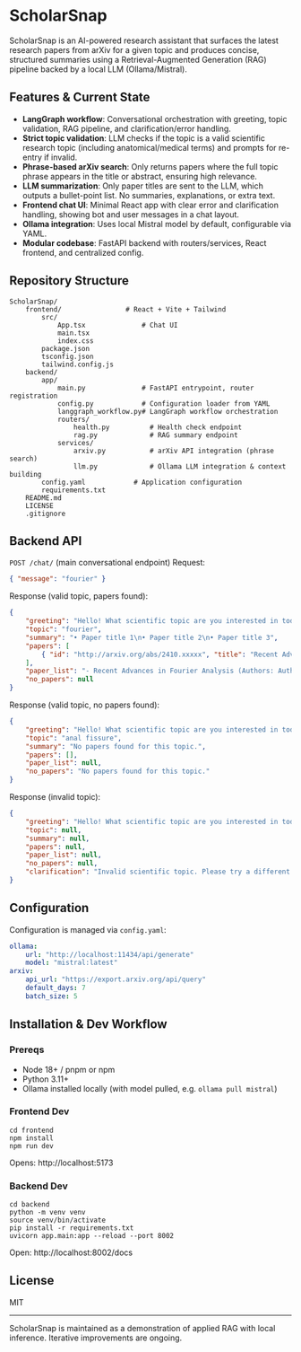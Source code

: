 
# ScholarSnap

ScholarSnap is an AI-powered research assistant that surfaces the latest research papers from arXiv for a given topic and produces concise, structured summaries using a Retrieval-Augmented Generation (RAG) pipeline backed by a local LLM (Ollama/Mistral).

## Features & Current State

- **LangGraph workflow**: Conversational orchestration with greeting, topic validation, RAG pipeline, and clarification/error handling.
- **Strict topic validation**: LLM checks if the topic is a valid scientific research topic (including anatomical/medical terms) and prompts for re-entry if invalid.
- **Phrase-based arXiv search**: Only returns papers where the full topic phrase appears in the title or abstract, ensuring high relevance.
- **LLM summarization**: Only paper titles are sent to the LLM, which outputs a bullet-point list. No summaries, explanations, or extra text.
- **Frontend chat UI**: Minimal React app with clear error and clarification handling, showing bot and user messages in a chat layout.
- **Ollama integration**: Uses local Mistral model by default, configurable via YAML.
- **Modular codebase**: FastAPI backend with routers/services, React frontend, and centralized config.

## Repository Structure
```
ScholarSnap/
	frontend/                # React + Vite + Tailwind
		src/
			App.tsx              # Chat UI
			main.tsx
			index.css
		package.json
		tsconfig.json
		tailwind.config.js
	backend/
		app/
			main.py              # FastAPI entrypoint, router registration
			config.py            # Configuration loader from YAML
			langgraph_workflow.py# LangGraph workflow orchestration
			routers/
				health.py          # Health check endpoint
				rag.py             # RAG summary endpoint
			services/
				arxiv.py           # arXiv API integration (phrase search)
				llm.py             # Ollama LLM integration & context building
		config.yaml            # Application configuration
		requirements.txt
	README.md
	LICENSE
	.gitignore
```

## Backend API

`POST /chat/` (main conversational endpoint)
Request:
```json
{ "message": "fourier" }
```
Response (valid topic, papers found):
```json
{
	"greeting": "Hello! What scientific topic are you interested in today?",
	"topic": "fourier",
	"summary": "• Paper title 1\n• Paper title 2\n• Paper title 3",
	"papers": [
		{ "id": "http://arxiv.org/abs/2410.xxxxx", "title": "Recent Advances in Fourier Analysis", "abstract": "...", "published": "2024-10-02T17:30:15Z", "authors": ["Author Name"] }
	],
	"paper_list": "- Recent Advances in Fourier Analysis (Authors: Author Name)",
	"no_papers": null
}
```
Response (valid topic, no papers found):
```json
{
	"greeting": "Hello! What scientific topic are you interested in today?",
	"topic": "anal fissure",
	"summary": "No papers found for this topic.",
	"papers": [],
	"paper_list": null,
	"no_papers": "No papers found for this topic."
}
```
Response (invalid topic):
```json
{
	"greeting": "Hello! What scientific topic are you interested in today?",
	"topic": null,
	"summary": null,
	"papers": null,
	"paper_list": null,
	"no_papers": null,
	"clarification": "Invalid scientific topic. Please try a different one."
}
```

## Configuration

Configuration is managed via `config.yaml`:
```yaml
ollama:
	url: "http://localhost:11434/api/generate"
	model: "mistral:latest"
arxiv:
	api_url: "https://export.arxiv.org/api/query"
	default_days: 7
	batch_size: 5
```

## Installation & Dev Workflow

### Prereqs
- Node 18+ / pnpm or npm
- Python 3.11+
- Ollama installed locally (with model pulled, e.g. `ollama pull mistral`)

### Frontend Dev
```
cd frontend
npm install
npm run dev
```
Opens: http://localhost:5173

### Backend Dev
```
cd backend
python -m venv venv
source venv/bin/activate
pip install -r requirements.txt
uvicorn app.main:app --reload --port 8002
```
Open: http://localhost:8002/docs

## License
MIT

---
ScholarSnap is maintained as a demonstration of applied RAG with local inference. Iterative improvements are ongoing.
